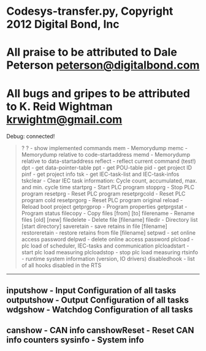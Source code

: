 

# Codesys-transfer.py, Copyright 2012 Digital Bond, Inc
# All praise to be attributed to Dale Peterson <peterson@digitalbond.com>
# All bugs and gripes to be attributed to K. Reid Wightman <krwightm@gmail.com>

Debug: connected!
>  ?
?              - show implemented commands
mem            - Memorydump
memc           - Memorydump relative to code-startaddress
memd           - Memorydump relative to data-startaddress
reflect        - reflect current command (test!)
dpt            - get data-pointer-table
ppt            - get POU-table
pid            - get project ID
pinf           - get project info
tsk            - get IEC-task-list and IEC-task-infos
tskclear       - Clear IEC task information: Cycle count, accumulated, max. and min. cycle time
startprg       - Start PLC program
stopprg        - Stop PLC program
resetprg       - Reset PLC program
resetprgcold   - Reset PLC program cold
resetprgorg    - Reset PLC program original
reload         - Reload boot project
getprgprop     - Program properties
getprgstat     - Program status
filecopy       - Copy files [from] [to]
filerename     - Rename files [old] [new]
filedelete     - Delete file [filename]
filedir        - Directory list [start directory]
saveretain     - save retains in file [filename]
restoreretain  - restore retains from file [filename]
setpwd         - set online access password
delpwd         - delete online access password
plcload        - plc load of scheduler, IEC-tasks and communication
plcloadstart   - start plc load measuring
plcloadstop    - stop plc load measuring
rtsinfo        - runtime system information (version, IO drivers)
disabledhook   - list of all hooks disabled in the RTS
------------------------------------------------------------------------
inputshow      - Input Configuration of all tasks
outputshow     - Output Configuration of all tasks
wdgshow        - Watchdog Configuration of all tasks
------------------------------------------------------------------------
canshow        - CAN info
canshowReset   - Reset CAN info counters
sysinfo        - System info
------------------------------------------------------------------------
